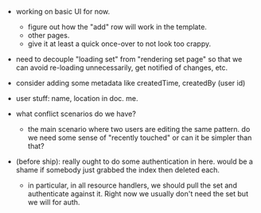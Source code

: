 
- working on basic UI for now.
  - figure out how the "add" row will work in the template.
  - other pages.
  - give it at least a quick once-over to not look too crappy.

- need to decouple "loading set" from "rendering set page" so that we can avoid re-loading unnecessarily, get notified of changes, etc.

- consider adding some metadata like createdTime, createdBy (user id)

- user stuff: name, location in doc. me.

- what conflict scenarios do we have?
  - the main scenario where two users are editing the same pattern. do we need some sense of "recently touched" or can it be simpler than that?

- (before ship): really ought to do some authentication in here. would be a shame if somebody just grabbed the index then deleted each.
  - in particular, in all resource handlers, we should pull the set and authenticate against it. Right now we usually don't need the set but we will for auth.
